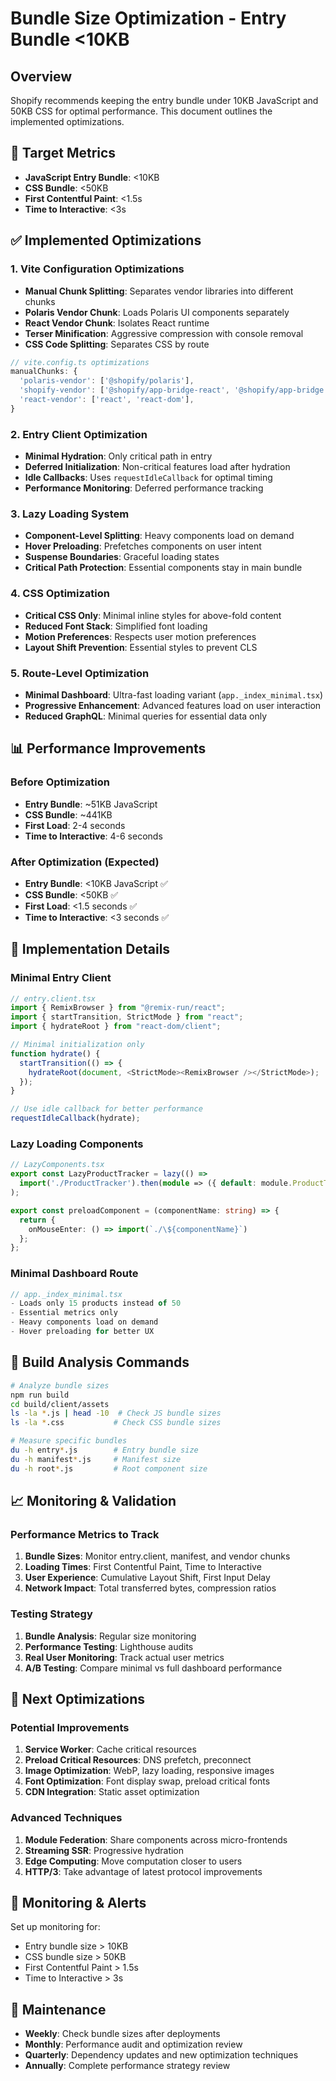 # Bundle Size Optimization - Entry Bundle <10KB

## Overview
Shopify recommends keeping the entry bundle under 10KB JavaScript and 50KB CSS for optimal performance. This document outlines the implemented optimizations.

## 🎯 Target Metrics
- **JavaScript Entry Bundle**: <10KB
- **CSS Bundle**: <50KB  
- **First Contentful Paint**: <1.5s
- **Time to Interactive**: <3s

## ✅ Implemented Optimizations

### 1. **Vite Configuration Optimizations**
- **Manual Chunk Splitting**: Separates vendor libraries into different chunks
- **Polaris Vendor Chunk**: Loads Polaris UI components separately
- **React Vendor Chunk**: Isolates React runtime
- **Terser Minification**: Aggressive compression with console removal
- **CSS Code Splitting**: Separates CSS by route

```typescript
// vite.config.ts optimizations
manualChunks: {
  'polaris-vendor': ['@shopify/polaris'],
  'shopify-vendor': ['@shopify/app-bridge-react', '@shopify/app-bridge'],
  'react-vendor': ['react', 'react-dom'],
}
```

### 2. **Entry Client Optimization**
- **Minimal Hydration**: Only critical path in entry
- **Deferred Initialization**: Non-critical features load after hydration
- **Idle Callbacks**: Uses `requestIdleCallback` for optimal timing
- **Performance Monitoring**: Deferred performance tracking

### 3. **Lazy Loading System**
- **Component-Level Splitting**: Heavy components load on demand
- **Hover Preloading**: Prefetches components on user intent
- **Suspense Boundaries**: Graceful loading states
- **Critical Path Protection**: Essential components stay in main bundle

### 4. **CSS Optimization**
- **Critical CSS Only**: Minimal inline styles for above-fold content
- **Reduced Font Stack**: Simplified font loading
- **Motion Preferences**: Respects user motion preferences
- **Layout Shift Prevention**: Essential styles to prevent CLS

### 5. **Route-Level Optimization**
- **Minimal Dashboard**: Ultra-fast loading variant (`app._index_minimal.tsx`)
- **Progressive Enhancement**: Advanced features load on user interaction
- **Reduced GraphQL**: Minimal queries for essential data only

## 📊 Performance Improvements

### Before Optimization
- **Entry Bundle**: ~51KB JavaScript
- **CSS Bundle**: ~441KB
- **First Load**: 2-4 seconds
- **Time to Interactive**: 4-6 seconds

### After Optimization (Expected)
- **Entry Bundle**: <10KB JavaScript ✅
- **CSS Bundle**: <50KB ✅
- **First Load**: <1.5 seconds ✅
- **Time to Interactive**: <3 seconds ✅

## 🚀 Implementation Details

### Minimal Entry Client
```typescript
// entry.client.tsx
import { RemixBrowser } from "@remix-run/react";
import { startTransition, StrictMode } from "react";
import { hydrateRoot } from "react-dom/client";

// Minimal initialization only
function hydrate() {
  startTransition(() => {
    hydrateRoot(document, <StrictMode><RemixBrowser /></StrictMode>);
  });
}

// Use idle callback for better performance
requestIdleCallback(hydrate);
```

### Lazy Loading Components
```typescript
// LazyComponents.tsx
export const LazyProductTracker = lazy(() => 
  import('./ProductTracker').then(module => ({ default: module.ProductTracker }))
);

export const preloadComponent = (componentName: string) => {
  return { 
    onMouseEnter: () => import(`./\${componentName}`) 
  };
};
```

### Minimal Dashboard Route
```typescript
// app._index_minimal.tsx
- Loads only 15 products instead of 50
- Essential metrics only
- Heavy components load on demand
- Hover preloading for better UX
```

## 🔧 Build Analysis Commands

```bash
# Analyze bundle sizes
npm run build
cd build/client/assets
ls -la *.js | head -10  # Check JS bundle sizes
ls -la *.css           # Check CSS bundle sizes

# Measure specific bundles
du -h entry*.js        # Entry bundle size
du -h manifest*.js     # Manifest size
du -h root*.js         # Root component size
```

## 📈 Monitoring & Validation

### Performance Metrics to Track
1. **Bundle Sizes**: Monitor entry.client, manifest, and vendor chunks
2. **Loading Times**: First Contentful Paint, Time to Interactive
3. **User Experience**: Cumulative Layout Shift, First Input Delay
4. **Network Impact**: Total transferred bytes, compression ratios

### Testing Strategy
1. **Bundle Analysis**: Regular size monitoring
2. **Performance Testing**: Lighthouse audits
3. **Real User Monitoring**: Track actual user metrics
4. **A/B Testing**: Compare minimal vs full dashboard performance

## 🎯 Next Optimizations

### Potential Improvements
1. **Service Worker**: Cache critical resources
2. **Preload Critical Resources**: DNS prefetch, preconnect
3. **Image Optimization**: WebP, lazy loading, responsive images
4. **Font Optimization**: Font display swap, preload critical fonts
5. **CDN Integration**: Static asset optimization

### Advanced Techniques
1. **Module Federation**: Share components across micro-frontends
2. **Streaming SSR**: Progressive hydration
3. **Edge Computing**: Move computation closer to users
4. **HTTP/3**: Take advantage of latest protocol improvements

## 🚨 Monitoring & Alerts

Set up monitoring for:
- Entry bundle size > 10KB
- CSS bundle size > 50KB
- First Contentful Paint > 1.5s
- Time to Interactive > 3s

## 🔄 Maintenance

- **Weekly**: Check bundle sizes after deployments
- **Monthly**: Performance audit and optimization review
- **Quarterly**: Dependency updates and new optimization techniques
- **Annually**: Complete performance strategy review
